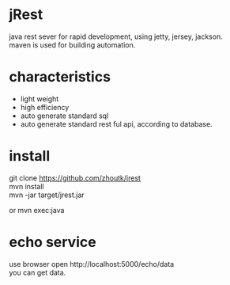 # jRest
java rest sever for rapid development, using jetty, jersey, jackson.  
maven is used for building automation. 

# characteristics
- light weight
- high efficiency
- auto generate standard sql
- auto generate standard rest ful api, according to database.

# install

git clone https://github.com/zhoutk/jrest  
mvn install  
mvn -jar target/jrest.jar

or mvn exec:java

# echo service

use browser open http://localhost:5000/echo/data  
you can get data. 



